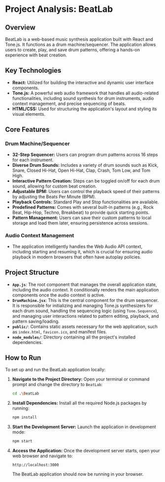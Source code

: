 # Project Analysis: BeatLab

## Overview
BeatLab is a web-based music synthesis application built with React and Tone.js. It functions as a drum machine/sequencer. The application allows users to create, play, and save drum patterns, offering a hands-on experience with beat creation.

## Key Technologies
*   **React:** Utilized for building the interactive and dynamic user interface components.
*   **Tone.js:** A powerful web audio framework that handles all audio-related functionalities, including sound synthesis for drum instruments, audio context management, and precise sequencing of beats.
*   **HTML/CSS:** Used for structuring the application's layout and styling its visual elements.

## Core Features

### Drum Machine/Sequencer
*   **32-Step Sequencer:** Users can program drum patterns across 16 steps for each instrument.
*   **Diverse Drum Sounds:** Includes a variety of drum sounds such as Kick, Snare, Closed Hi-Hat, Open Hi-Hat, Clap, Crash, Tom Low, and Tom High.
*   **Interactive Pattern Creation:** Steps can be toggled on/off for each drum sound, allowing for custom beat creation.
*   **Adjustable BPM:** Users can control the playback speed of their patterns by adjusting the Beats Per Minute (BPM).
*   **Playback Controls:** Standard Play and Stop functionalities are available.
*   **Predefined Patterns:** Comes with several built-in patterns (e.g., Rock Beat, Hip-Hop, Techno, Breakbeat) to provide quick starting points.
*   **Pattern Management:** Users can save their custom patterns to local storage and load them later, ensuring persistence across sessions.

### Audio Context Management
*   The application intelligently handles the Web Audio API context, including starting and resuming it, which is crucial for ensuring audio playback in modern browsers that often have autoplay policies.

## Project Structure

*   **`App.js`**: The root component that manages the overall application state, including the audio context. It conditionally renders the main application components once the audio context is active.
*   **`DrumMachine.jsx`**: This is the central component for the drum sequencer. It is responsible for initializing and managing Tone.js synthesizers for each drum sound, handling the sequencing logic (using `Tone.Sequence`), and managing user interactions related to pattern editing, playback, and pattern saving/loading.
*   **`public/`**: Contains static assets necessary for the web application, such as `index.html`, `favicon.ico`, and manifest files.
*   **`node_modules/`**: Directory containing all the project's installed dependencies.

## How to Run

To set up and run the BeatLab application locally:

1.  **Navigate to the Project Directory:**
    Open your terminal or command prompt and change the directory to `BeatLab`:
    ```bash
    cd .\BeatLab
    ```

2.  **Install Dependencies:**
    Install all the required Node.js packages by running:
    ```bash
    npm install
    ```

3.  **Start the Development Server:**
    Launch the application in development mode:
    ```bash
    npm start
    ```

4.  **Access the Application:**
    Once the development server starts, open your web browser and navigate to:
    ```
    http://localhost:3000
    ```
    The BeatLab application should now be running in your browser.
